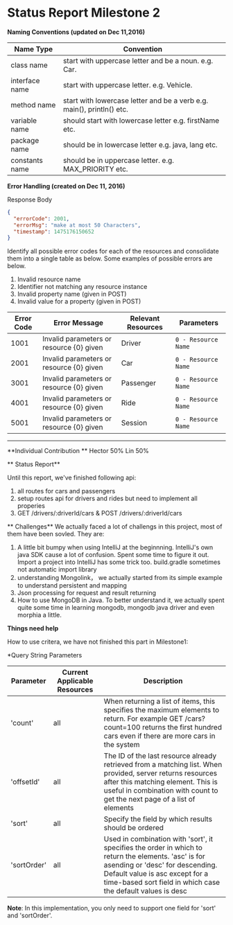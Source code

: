 # Status Report Milestone 2

**Naming Conventions (updated on Dec 11,2016)**

Name	Type | Convention 
-----------|----------
class name	| start with uppercase letter and be a noun. e.g. Car.
interface name	| start with uppercase letter. e.g. Vehicle.
method name	|  start with lowercase letter and be a verb e.g. main(), println() etc.
variable name	| should start with lowercase letter e.g. firstName etc.
package name	| should be in lowercase letter e.g. java, lang etc.
constants name	| should be in uppercase letter. e.g. MAX_PRIORITY etc.

**Error Handling (created on Dec 11, 2016)**

Response Body

```json
{
  "errorCode": 2001,
  "errorMsg": "make at most 50 Characters",
  "timestamp": 1475176150652
}
```

Identify all possible error codes for each of the resources and consolidate them into a single table as below. Some 
examples of possible errors are below.

1. Invalid resource name
2. Identifier not matching any resource instance
3. Invalid property name (given in POST)
4. Invalid value for a property (given in POST)


Error Code  | Error Message    | Relevant Resources  | Parameters
----------- | ----------|------------ |-------------
1001  | Invalid parameters or resource {0} given  | Driver  | `0 - Resource Name`
2001  | Invalid parameters or resource {0} given  | Car  | `0 - Resource Name`
3001  | Invalid parameters or resource {0} given  | Passenger  | `0 - Resource Name`
4001  | Invalid parameters or resource {0} given  | Ride  | `0 - Resource Name`
5001  | Invalid parameters or resource {0} given  | Session  | `0 - Resource Name`
----


**Individual Contribution **
Hector 50%
Lin 50%

** Status Report**

Until this report, we've finished following api:

1. all routes for cars and passengers
2. setup routes api for drivers and rides but need to implement all properies
3. GET /drivers/:driverId/cars & POST /drivers/:driverId/cars

** Challenges**
We actually faced a lot of challengs in this project, most of them have been sovled. They are:

1. A little bit bumpy when using IntelliJ at the beginnning. IntelliJ's own java SDK cause a lot of confusion. Spent some time to figure it out. Import a project into IntelliJ has some trick too. build.gradle sometimes not automatic import library
2. understanding Mongolink， we actually started from its simple example to understand persistent and mapping
3. Json processing for request and result returning
4. How to use MongoDB in Java. To better understand it, we actually spent quite some time in learning mongodb, mongodb java driver and even morphia a little.

**Things need help**

 How to use critera, we have not finished this part  in Milestone1: 

*Query String Parameters

Parameter	| Current Applicable Resources |	Description
----------|------------------------------|-------------
'count'	| all	| When returning a list of items, this specifies the maximum elements to return. For example GET /cars?count=100 returns the first hundred cars even if there are more cars in the system
'offsetId' |	all	| The ID of the last resource already retrieved from a matching list. When provided, server returns resources after this matching element. This is useful in combination with count to get the next page of a list of elements
'sort' | 	all	| Specify the field by which results should be ordered
'sortOrder' |	all	| Used in combination with 'sort', it specifies the order in which to return the elements. 'asc' is for asending or 'desc' for descending. Default value is asc except for a time-based sort field in which case the default values is desc
**Note**: In this implementation, you only need to support one field for 'sort' and 'sortOrder'.
